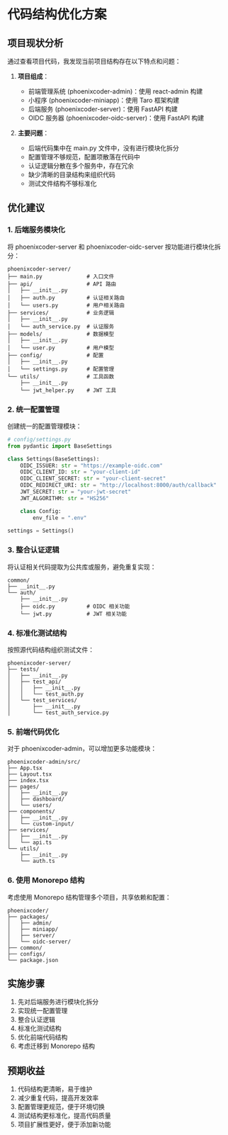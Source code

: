 # 代码结构优化方案

## 项目现状分析

通过查看项目代码，我发现当前项目结构存在以下特点和问题：

1. **项目组成**：
   - 前端管理系统 (phoenixcoder-admin)：使用 react-admin 构建
   - 小程序 (phoenixcoder-miniapp)：使用 Taro 框架构建
   - 后端服务 (phoenixcoder-server)：使用 FastAPI 构建
   - OIDC 服务器 (phoenixcoder-oidc-server)：使用 FastAPI 构建

2. **主要问题**：
   - 后端代码集中在 main.py 文件中，没有进行模块化拆分
   - 配置管理不够规范，配置项散落在代码中
   - 认证逻辑分散在多个服务中，存在冗余
   - 缺少清晰的目录结构来组织代码
   - 测试文件结构不够标准化

## 优化建议

### 1. 后端服务模块化

将 phoenixcoder-server 和 phoenixcoder-oidc-server 按功能进行模块化拆分：

```
phoenixcoder-server/
├── main.py              # 入口文件
├── api/                 # API 路由
│   ├── __init__.py
│   ├── auth.py          # 认证相关路由
│   └── users.py         # 用户相关路由
├── services/            # 业务逻辑
│   ├── __init__.py
│   └── auth_service.py  # 认证服务
├── models/              # 数据模型
│   ├── __init__.py
│   └── user.py          # 用户模型
├── config/              # 配置
│   ├── __init__.py
│   └── settings.py      # 配置管理
└── utils/               # 工具函数
    ├── __init__.py
    └── jwt_helper.py    # JWT 工具
```

### 2. 统一配置管理

创建统一的配置管理模块：

```python
# config/settings.py
from pydantic import BaseSettings

class Settings(BaseSettings):
    OIDC_ISSUER: str = "https://example-oidc.com"
    OIDC_CLIENT_ID: str = "your-client-id"
    OIDC_CLIENT_SECRET: str = "your-client-secret"
    OIDC_REDIRECT_URI: str = "http://localhost:8000/auth/callback"
    JWT_SECRET: str = "your-jwt-secret"
    JWT_ALGORITHM: str = "HS256"

    class Config:
        env_file = ".env"

settings = Settings()
```

### 3. 整合认证逻辑

将认证相关代码提取为公共库或服务，避免重复实现：

```
common/
├── __init__.py
└── auth/
    ├── __init__.py
    ├── oidc.py          # OIDC 相关功能
    └── jwt.py           # JWT 相关功能
```

### 4. 标准化测试结构

按照源代码结构组织测试文件：

```
phoenixcoder-server/
├── tests/
│   ├── __init__.py
│   ├── test_api/
│   │   ├── __init__.py
│   │   └── test_auth.py
│   └── test_services/
│       ├── __init__.py
│       └── test_auth_service.py
```

### 5. 前端代码优化

对于 phoenixcoder-admin，可以增加更多功能模块：

```
phoenixcoder-admin/src/
├── App.tsx
├── Layout.tsx
├── index.tsx
├── pages/
│   ├── __init__.py
│   ├── dashboard/
│   └── users/
├── components/
│   ├── __init__.py
│   └── custom-input/
├── services/
│   ├── __init__.py
│   └── api.ts
└── utils/
    ├── __init__.py
    └── auth.ts
```

### 6. 使用 Monorepo 结构

考虑使用 Monorepo 结构管理多个项目，共享依赖和配置：

```
phoenixcoder/
├── packages/
│   ├── admin/
│   ├── miniapp/
│   ├── server/
│   └── oidc-server/
├── common/
├── configs/
└── package.json
```

## 实施步骤

1. 先对后端服务进行模块化拆分
2. 实现统一配置管理
3. 整合认证逻辑
4. 标准化测试结构
5. 优化前端代码结构
6. 考虑迁移到 Monorepo 结构

## 预期收益

1. 代码结构更清晰，易于维护
2. 减少重复代码，提高开发效率
3. 配置管理更规范，便于环境切换
4. 测试结构更标准化，提高代码质量
5. 项目扩展性更好，便于添加新功能